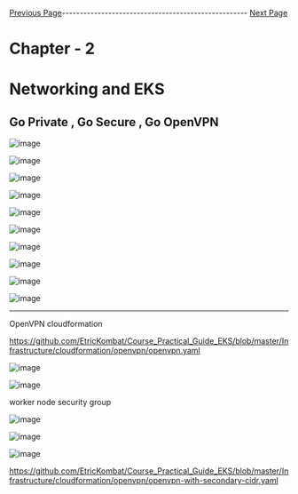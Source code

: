 


[Previous Page](https://github.com/EtricKombat/Course_Practical_Guide_EKS/blob/master/_docs/ch2/networking_and_eks.md)---------------------------------------------------- [Next Page](https://github.com/EtricKombat/Course_Practical_Guide_EKS/blob/master/_docs/ch2/dns_do_not_suffer.md)





# Chapter - 2 
# Networking and EKS

## Go Private , Go Secure , Go OpenVPN

![image](https://user-images.githubusercontent.com/33585301/119473607-f5062080-bd68-11eb-997a-2f52f54293c7.png)

![image](https://user-images.githubusercontent.com/33585301/119473643-fd5e5b80-bd68-11eb-83bc-c3f78df48662.png)



![image](https://user-images.githubusercontent.com/33585301/119473791-1ff07480-bd69-11eb-8609-1c0a3623362d.png)



![image](https://user-images.githubusercontent.com/33585301/119473814-27178280-bd69-11eb-8c97-6c5dd846b5ab.png)


![image](https://user-images.githubusercontent.com/33585301/119473839-2c74cd00-bd69-11eb-9f18-55fe32328705.png)

![image](https://user-images.githubusercontent.com/33585301/119473899-40203380-bd69-11eb-9902-07af16f87f0f.png)

![image](https://user-images.githubusercontent.com/33585301/119474005-5a5a1180-bd69-11eb-9151-076a54e929a9.png)



![image](https://user-images.githubusercontent.com/33585301/119474046-647c1000-bd69-11eb-91e4-34b844886887.png)



![image](https://user-images.githubusercontent.com/33585301/119474122-7493ef80-bd69-11eb-8399-a777538cdf67.png)


![image](https://user-images.githubusercontent.com/33585301/119474679-0a2f7f00-bd6a-11eb-99bd-3c822bee2c3c.png)

____________________________

OpenVPN cloudformation


https://github.com/EtricKombat/Course_Practical_Guide_EKS/blob/master/Infrastructure/cloudformation/openvpn/openvpn.yaml

![image](https://user-images.githubusercontent.com/33585301/119475782-136d1b80-bd6b-11eb-8772-df9c99727fdc.png)

![image](https://user-images.githubusercontent.com/33585301/119475922-35669e00-bd6b-11eb-8978-35109662f191.png)


worker node security group

![image](https://user-images.githubusercontent.com/33585301/119476164-7068d180-bd6b-11eb-9ade-c3121b543034.png)


![image](https://user-images.githubusercontent.com/33585301/119476345-9aba8f00-bd6b-11eb-8e2b-f09be2b13100.png)


![image](https://user-images.githubusercontent.com/33585301/119476389-a27a3380-bd6b-11eb-820f-697ef0299c4b.png)


https://github.com/EtricKombat/Course_Practical_Guide_EKS/blob/master/Infrastructure/cloudformation/openvpn/openvpn-with-secondary-cidr.yaml
